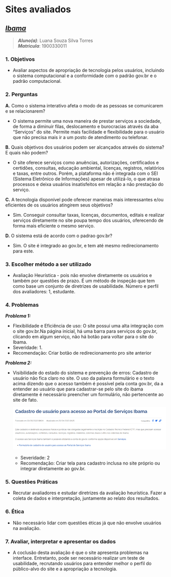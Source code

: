 # **Sites avaliados**

## [_Ibama_](https://www.gov.br/ibama/pt-br)

> **_Aluno(a)_**: Luana Souza Silva Torres  
> **_Matricula_**: 1900330011  

### **1. Objetivos**

* Avaliar aspectos de apropriação de tecnologia pelos usuários, incluindo o sistema computacional e a conformidade com o padrão gov.br e o padrão computacional.

### **2. Perguntas**

**A.** Como o sistema interativo afeta o modo de as pessoas se comunicarem e se relacionarem?

* O sistema permite uma nova maneira de prestar serviços a sociedade, de forma a diminuir filas, deslocamento e burocracias através da aba “Serviços” do site. Permite
mais facilidade e flexibilidade para o usuário que não precisa mais ir a um posto de atendimento ou telefonar.

**B.** Quais objetivos dos usuários podem ser alcançados através do sistema? E quais não podem?

* O site oferece serviços como anuências, autorizações, certificados e certidões, consultas, educação ambiental, licenças, registros, relatórios e taxas, entre outros.
Porém, a plataforma não é integrada com o SEI (Sistema Eletrônico de Informações) apesar de utilizá-lo, o que atrasa processos e deixa usuários insatisfeitos em relação
a não prestação do serviço.

**C.** A tecnologia disponível pode oferecer maneiras mais interessantes e/ou eficientes de os usuários atingirem seus objetivos?

* Sim. Conseguir consultar taxas, licenças, documentos, editais e realizar serviços diretamente no site poupa tempo dos usuários, oferecendo de forma mais eficiente o mesmo serviço.

**D.** O sistema está de acordo com o padrao gov.br?

* Sim. O site é integrado ao gov.br, e tem até mesmo redirecionamento para este.

### **3. Escolher método a ser utilizado**

* Avaliação Heurística - pois não envolve diretamente os usuários e também por questões de prazo. É um método de inspeção que tem como base um conjunto de diretrizes de usabilidade. Número e perfil dos avaliadores: 1, estudante.

### **4. Problemas**

**_Problema 1:_**

* Flexibilidade e Eficiência de uso: O site possui uma alta integração com o site gov.br.Na página inicial, há uma barra para serviços do gov.br, clicando em algum serviço, não há botão para voltar para o site do Ibama.
* Severidade: 1.
* Recomendação: Criar botão de   redirecionamento pro site anterior

**_Problema 2:_**

* Visibilidade do estado do sistema e prevenção de erros: Cadastro de usuário não fica claro no site. O uso da palavra formulário e o texto acima dizendo que o acesso também é possível pela conta gov.br, da a entender ao   usuário que para cadastrar-se pelo site do ibama diretamente é necessário preencher um formulário,     não pertencente ao site de fato.

   ![Cadastro de usuário](/docs/assets/images/AvaliacaoLuana.png)

  * Severidade: 2
  * Recomendação: Criar tela para cadastro inclusa no site próprio ou integrar diretamente ao gov.br.

### **5. Questões Práticas**

* Recrutar avaliadores e estudar diretrizes da avaliação heurística. Fazer a coleta de dados e interpretação, juntamente ao relato dos resultados.

### **6. Ética**

* Não necessário lidar com questões éticas já que não envolve usuários na avaliação.

### **7. Avaliar, interpretar e apresentar os dados**

* A coclusão desta avaliação é que o site apresenta problemas na interface. Entretanto, pode ser necessário realizar um teste de usabilidade, recrutando usuários para entender melhor o perfil do público-alvo do site e a apropriação a tecnologia.
